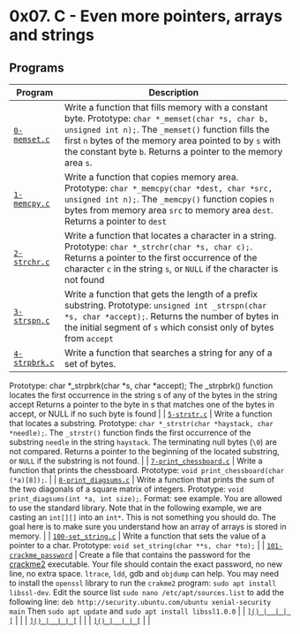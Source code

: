 # 0x07. C - Even more pointers, arrays and strings

## Programs

| **Program** | **Description** |
|-------------|-----------------|
| [`0-memset.c`](https://github.com/RHEZUS/alx-low_level_programming/blob/master/0x07-pointers_arrays_strings/0-memset.c) | Write a function that fills memory with a constant byte. Prototype: `char *_memset(char *s, char b, unsigned int n);`. The `_memset()` function fills the first `n` bytes of the memory area pointed to by `s` with the constant byte `b`. Returns a pointer to the memory area `s`. |
| [`1-memcpy.c`](https://github.com/RHEZUS/alx-low_level_programming/blob/master/0x07-pointers_arrays_strings/1-memcpy.c) | Write a function that copies memory area. Prototype: `char *_memcpy(char *dest, char *src, unsigned int n);`. The `_memcpy()` function copies `n` bytes from memory area `src` to memory area `dest`. Returns a pointer to `dest` |
| [`2-strchr.c`](https://github.com/RHEZUS/alx-low_level_programming/blob/master/0x07-pointers_arrays_strings/2-strchr.c) | Write a function that locates a character in a string. Prototype: `char *_strchr(char *s, char c);`. Returns a pointer to the first occurrence of the character `c` in the string `s`, or `NULL` if the character is not found |
| [`3-strspn.c`](https://github.com/RHEZUS/alx-low_level_programming/blob/master/0x07-pointers_arrays_strings/3-strspn.c) | Write a function that gets the length of a prefix substring. Prototype: `unsigned int _strspn(char *s, char *accept);`. Returns the number of bytes in the initial segment of `s` which consist only of bytes from `accept` |
| [`4-strpbrk.c`](https://github.com/RHEZUS/alx-low_level_programming/blob/master/0x07-pointers_arrays_strings/4-strpbrk.c) | Write a function that searches a string for any of a set of bytes.

Prototype: char *_strpbrk(char *s, char *accept);
The _strpbrk() function locates the first occurrence in the string s of any of the bytes in the string accept
Returns a pointer to the byte in s that matches one of the bytes in accept, or NULL if no such byte is found |
| [`5-strstr.c`](https://github.com/RHEZUS/alx-low_level_programming/blob/master/0x07-pointers_arrays_strings/5-strstr.c) | Write a function that locates a substring. Prototype: `char *_strstr(char *haystack, char *needle);`. The `_strstr()` function finds the first occurrence of the substring `needle` in the string `haystack`. The terminating null bytes (`\0`) are not compared. Returns a pointer to the beginning of the located substring, or `NULL` if the substring is not found. |
| [`7-print_chessboard.c`](https://github.com/RHEZUS/alx-low_level_programming/blob/master/0x07-pointers_arrays_strings/7-print_chessboard.c) | Write a function that prints the chessboard. Prototype: `void print_chessboard(char (*a)[8]);`. |
| [`8-print_diagsums.c`](https://github.com/RHEZUS/alx-low_level_programming/blob/master/0x07-pointers_arrays_strings/8-print_diagsums.c) | Write a function that prints the sum of the two diagonals of a square matrix of integers. Prototype: `void print_diagsums(int *a, int size);`. Format: see example. You are allowed to use the standard library. Note that in the following example, we are casting an `int[][]` into an `int*`. This is not something you should do. The goal here is to make sure you understand how an array of arrays is stored in memory. |
| [`100-set_string.c`](https://github.com/RHEZUS/alx-low_level_programming/blob/master/0x07-pointers_arrays_strings/100-set_string.c) | Write a function that sets the value of a pointer to a char. Prototype: `void set_string(char **s, char *to);` |
| [`101-crackme_password`](https://github.com/RHEZUS/alx-low_level_programming/blob/master/0x07-pointers_arrays_strings/101-crackme_password) | Create a file that contains the password for the [crackme2](https://github.com/alx-tools/0x06.c) executable. Your file should contain the exact password, no new line, no extra space. `ltrace`, `ldd`, gdb and `objdump` can help. You may need to install the `openssl` library to run the `crakme2` program: `sudo apt install libssl-dev`. Edit the source list `sudo nano /etc/apt/sources.list` to add the following line: `deb http://security.ubuntu.com/ubuntu xenial-security main` Then `sudo apt update` and `sudo apt install libssl1.0.0` |
| [``]() |  |
| [``]() |  |
| [``]() |  |
| [``]() |  |
| [``]() |  |
| [``]() |  |

